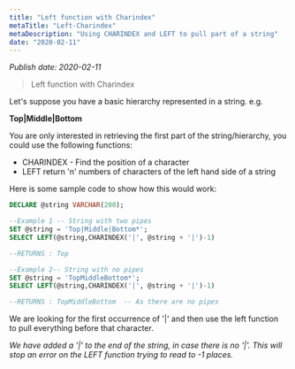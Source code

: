 ```yaml
---
title: "Left function with Charindex"
metaTitle: "Left-Charindex"
metaDescription: "Using CHARINDEX and LEFT to pull part of a string"
date: "2020-02-11"
---
```


_Publish date: 2020-02-11_

> Left function with Charindex

Let's suppose you have a basic hierarchy represented in a string. e.g.

**Top|Middle|Bottom**

You are only interested in retrieving the first part of the string/hierarchy, you could use the following functions:

- CHARINDEX - Find the position of a character
- LEFT return 'n' numbers of characters of the left hand side of a string

Here is some sample code to show how this would work:

```sql
DECLARE @string VARCHAR(200);

--Example 1 -- String with two pipes
SET @string = 'Top|Middle|Bottom*';
SELECT LEFT(@string,CHARINDEX('|', @string + '|')-1)

--RETURNS : Top

--Example 2-- String with no pipes
SET @string = 'TopMiddleBottom*';
SELECT LEFT(@string,CHARINDEX('|', @string + '|')-1)

--RETURNS : TopMiddleBottom  -- As there are no pipes
```

We are looking for the first occurrence of '|' and then use the left function to pull everything before that character.

_We have added a '|' to the end of the string, in case there is no '|'. This will stop an error on the LEFT function trying to read to -1 places._
